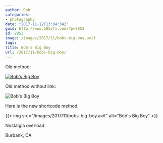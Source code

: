 ```yaml
---
author: Rob
categories:
- photography
date: "2017-11-12T13:04:34Z"
guid: http://www.185vfx.com/?p=2853
id: 2853
image: /images/2017/11/bobs-big-boy.avif
tags:
title: Bob's Big Boy
url: /2017/11/bobs-big-boy/
---
```


Old method: 

[![Bob's Big Boy](/images/2017/11/bobs-big-boy.avif)](/images/2017/11/bobs-big-boy.avif)

Old method without link:

![Bob's Big Boy](/images/2017/11/bobs-big-boy.avif "Bob's Big Boy")

Here is the new shortcode method:

{{< img src="/images/2017/11/bobs-big-boy.avif" alt="Bob's Big Boy" >}}

Nostalgia overload

Burbank, CA